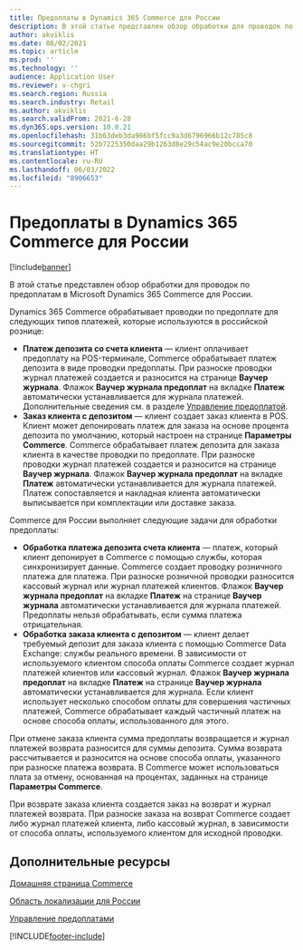 ```yaml
---
title: Предоплаты в Dynamics 365 Commerce для России
description: В этой статье представлен обзор обработки для проводок по предоплатам в Microsoft Dynamics 365 Commerce для России.
author: akviklis
ms.date: 08/02/2021
ms.topic: article
ms.prod: ''
ms.technology: ''
audience: Application User
ms.reviewer: v-chgri
ms.search.region: Russia
ms.search.industry: Retail
ms.author: akviklis
ms.search.validFrom: 2021-6-28
ms.dyn365.ops.version: 10.0.21
ms.openlocfilehash: 31b63deb3da986bf5fcc9a3d6796966b12c785c8
ms.sourcegitcommit: 52b7225350daa29b1263d8e29c54ac9e20bcca70
ms.translationtype: HT
ms.contentlocale: ru-RU
ms.lasthandoff: 06/03/2022
ms.locfileid: "8906653"
---
```

# <a name="prepayments-in-dynamics-365-commerce-for-russia"></a>Предоплаты в Dynamics 365 Commerce для России

[!include[banner](../includes/banner.md)]

В этой статье представлен обзор обработки для проводок по предоплатам в Microsoft Dynamics 365 Commerce для России.

Dynamics 365 Commerce обрабатывает проводки по предоплате для следующих типов платежей, которые используются в российской рознице:

- **Платеж депозита со счета клиента** — клиент оплачивает предоплату на POS-терминале, Сommerce обрабатывает платеж депозита в виде проводки предоплаты. При разноске проводки журнал платежей создается и разносится на странице **Ваучер журнала**. Флажок **Ваучер журнала предоплат** на вкладке **Платеж** автоматически устанавливается для журнала платежей. Дополнительные сведения см. в разделе [Управление предоплатой](../../finance/localizations/rus-prepayments-management.md).
- **Заказ клиента с депозитом** — клиент создает заказ клиента в POS. Клиент может депонировать платеж для заказа на основе процента депозита по умолчанию, который настроен на странице **Параметры Commerce**. Commerce обрабатывает платеж депозита для заказа клиента в качестве проводки по предоплате. При разноске проводки журнал платежей создается и разносится на странице **Ваучер журнала**. Флажок **Ваучер журнала предоплат** на вкладке **Платеж** автоматически устанавливается для журнала платежей. Платеж сопоставляется и накладная клиента автоматически выписывается при комплектации или доставке заказа.

Commerce для России выполняет следующие задачи для обработки предоплаты:

- **Обработка платежа депозита счета клиента** — платеж, который клиент депонирует в Commerce с помощью службы, которая синхронизирует данные. Commerce создает проводку розничного платежа для платежа. При разноске розничной проводки разносится кассовый журнал или журнал платежей клиентов. Флажок **Ваучер журнала предоплат** на вкладке **Платеж** на странице **Ваучер журнала** автоматически устанавливается для журнала платежей. Предоплаты нельзя обрабатывать, если сумма платежа отрицательная.
- **Обработка заказа клиента с депозитом** — клиент делает требуемый депозит для заказа клиента с помощью Commerce Data Exchange: службы реального времени. В зависимости от используемого клиентом способа оплаты Commerce создает журнал платежей клиентов или кассовый журнал. Флажок **Ваучер журнала предоплат** на вкладке **Платеж** на странице **Ваучер журнала** автоматически устанавливается для журнала. Если клиент использует несколько способом оплаты для совершения частичных платежей, Commerce обрабатывает каждый частичный платеж на основе способа оплаты, использованного для этого.

При отмене заказа клиента сумма предоплаты возвращается и журнал платежей возврата разносится для суммы депозита. Сумма возврата рассчитывается и разносится на основе способа оплаты, указанного при разноске платежа возврата. В Commerce может использоваться плата за отмену, основанная на процентах, заданных на странице **Параметры Commerce**.

При возврате заказа клиента создается заказ на возврат и журнал платежей возврата. При разноске заказа на возврат Commerce создает либо журнал платежей клиента, либо кассовый журнал, в зависимости от способа оплаты, используемого клиентом для исходной проводки.

## <a name="additional-resources"></a>Дополнительные ресурсы

[Домашняя страница Commerce](../index.md)

[Область локализации для России](../../finance/localizations/russia.md)

[Управление предоплатами](../../finance/localizations/rus-prepayments-management.md)

[!INCLUDE[footer-include](../../includes/footer-banner.md)]
